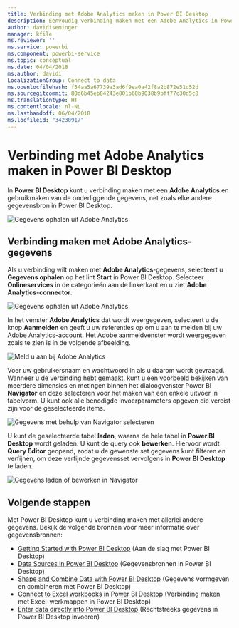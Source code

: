 ```yaml
---
title: Verbinding met Adobe Analytics maken in Power BI Desktop
description: Eenvoudig verbinding maken met een Adobe Analytics in Power BI Desktop en deze gebruiken
author: davidiseminger
manager: kfile
ms.reviewer: ''
ms.service: powerbi
ms.component: powerbi-service
ms.topic: conceptual
ms.date: 04/04/2018
ms.author: davidi
LocalizationGroup: Connect to data
ms.openlocfilehash: f54aa5a67739a3ad6f9ea0a42f8a2b872e51d52d
ms.sourcegitcommit: 80d6b45eb84243e801b60b9038b9bff77c30d5c8
ms.translationtype: HT
ms.contentlocale: nl-NL
ms.lasthandoff: 06/04/2018
ms.locfileid: "34230917"
---
```

# <a name="connect-to-adobe-analytics-in-power-bi-desktop"></a>Verbinding met Adobe Analytics maken in Power BI Desktop 
In **Power BI Desktop** kunt u verbinding maken met een **Adobe Analytics** en gebruikmaken van de onderliggende gegevens, net zoals elke andere gegevensbron in Power BI Desktop. 

![Gegevens ophalen uit Adobe Analytics](media/desktop-connect-adobe-analytics/connect-adobe-analytics_01.png)

## <a name="connect-to-adobe-analytics-data"></a>Verbinding maken met Adobe Analytics-gegevens
Als u verbinding wilt maken met **Adobe Analytics**-gegevens, selecteert u **Gegevens ophalen** op het lint **Start** in Power BI Desktop. Selecteer **Onlineservices** in de categorieën aan de linkerkant en u ziet **Adobe Analytics-connector**.

![Gegevens ophalen uit Adobe Analytics](media/desktop-connect-adobe-analytics/connect-adobe-analytics_01.png)

In het venster **Adobe Analytics** dat wordt weergegeven, selecteert u de knop **Aanmelden** en geeft u uw referenties op om u aan te melden bij uw Adobe Analytics-account. Het Adobe aanmeldvenster wordt weergegeven zoals te zien is in de volgende afbeelding.

![Meld u aan bij Adobe Analytics](media/desktop-connect-adobe-analytics/connect-adobe-analytics_03.png)

Voer uw gebruikersnaam en wachtwoord in als u daarom wordt gevraagd. Wanneer u de verbinding hebt gemaakt, kunt u een voorbeeld bekijken van meerdere dimensies en metingen binnen het dialoogvenster Power BI **Navigator** en deze selecteren voor het maken van een enkele uitvoer in tabelvorm. U kunt ook alle benodigde invoerparameters opgeven die vereist zijn voor de geselecteerde items. 

![Gegevens met behulp van Navigator selecteren](media/desktop-connect-adobe-analytics/connect-adobe-analytics_04.png)

U kunt de geselecteerde tabel **laden**, waarna de hele tabel in **Power BI Desktop** wordt geladen. U kunt de query ook **bewerken**. Hiervoor wordt **Query Editor** geopend, zodat u de gewenste set gegevens kunt filteren en verfijnen, om deze verfijnde gegevensset vervolgens in **Power BI Desktop** te laden.

![Gegevens laden of bewerken in Navigator](media/desktop-connect-adobe-analytics/connect-adobe-analytics_05.png)


## <a name="next-steps"></a>Volgende stappen
Met Power BI Desktop kunt u verbinding maken met allerlei andere gegevens. Bekijk de volgende bronnen voor meer informatie over gegevensbronnen:

* [Getting Started with Power BI Desktop](desktop-getting-started.md) (Aan de slag met Power BI Desktop)
* [Data Sources in Power BI Desktop](desktop-data-sources.md) (Gegevensbronnen in Power BI Desktop)
* [Shape and Combine Data with Power BI Desktop](desktop-shape-and-combine-data.md) (Gegevens vormgeven en combineren met Power BI Desktop)
* [Connect to Excel workbooks in Power BI Desktop](desktop-connect-excel.md) (Verbinding maken met Excel-werkmappen in Power BI Desktop)   
* [Enter data directly into Power BI Desktop](desktop-enter-data-directly-into-desktop.md) (Rechtstreeks gegevens in Power BI Desktop invoeren)   

